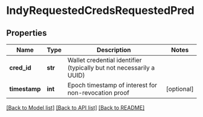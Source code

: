 # IndyRequestedCredsRequestedPred

## Properties
Name | Type | Description | Notes
------------ | ------------- | ------------- | -------------
**cred_id** | **str** | Wallet credential identifier (typically but not necessarily a UUID) | 
**timestamp** | **int** | Epoch timestamp of interest for non-revocation proof | [optional] 

[[Back to Model list]](../README.md#documentation-for-models) [[Back to API list]](../README.md#documentation-for-api-endpoints) [[Back to README]](../README.md)


